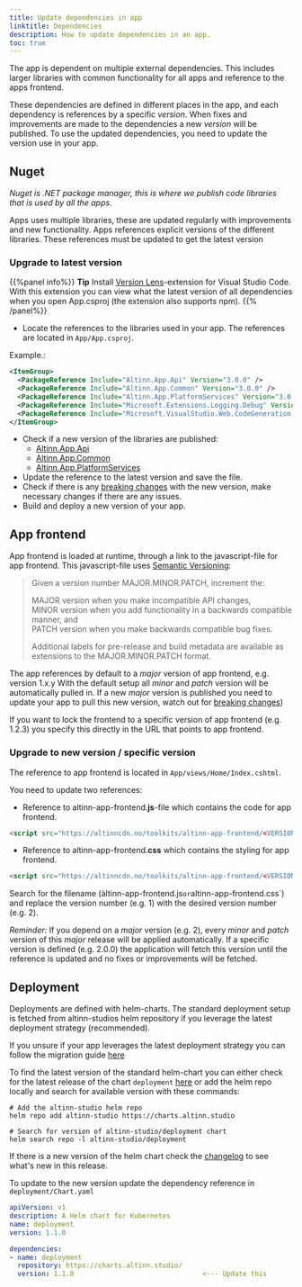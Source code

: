 ```yaml
---
title: Update dependencies in app
linktitle: Dependencies
description: How to update dependencies in an app.
toc: true
---
```


The app is dependent on multiple external dependencies.
This includes larger libraries with common functionality for all apps and reference to the apps frontend.

These dependencies are defined in different places in the app, and each dependency is references by a specific _version_.
When fixes and improvements are made to the dependencies a new _version_ will be published.
To use the updated dependencies, you need to update the version use in your app.

## Nuget
_Nuget is .NET package manager, this is where we publish code libraries that is used by all the apps._

Apps uses multiple libraries, these are updated regularly with improvements and new functionality. 
Apps references explicit versions of the different libraries. 
These references must be updated to get the latest version

### Upgrade to latest version

{{%panel info%}}
**Tip** Install [Version Lens](https://marketplace.visualstudio.com/items?itemName=pflannery.vscode-versionlens)-extension for Visual Studio Code.  
With this extension you can view what the latest version of all dependencies when you open App.csproj (the extension also supports npm).
{{% /panel%}}

- Locate the references to the libraries used in your app. The references are located in `App/App.csproj`. 

Example.:

```xml
<ItemGroup>
  <PackageReference Include="Altinn.App.Api" Version="3.0.0" />
  <PackageReference Include="Altinn.App.Common" Version="3.0.0" />
  <PackageReference Include="Altinn.App.PlatformServices" Version="3.0.0" />
  <PackageReference Include="Microsoft.Extensions.Logging.Debug" Version="3.1.3" />
  <PackageReference Include="Microsoft.VisualStudio.Web.CodeGeneration.Design" Version="3.1.2" />
</ItemGroup>
```

- Check if a new version of the libraries are published:
    - [Altinn.App.Api](https://www.nuget.org/packages/Altinn.App.Api)
    - [Altinn.App.Common](https://www.nuget.org/packages/Altinn.App.Common)
    - [Altinn.App.PlatformServices](https://www.nuget.org/packages/Altinn.App.PlatformServices)
- Update the reference to the latest version and save the file.
- Check if there is any [breaking changes](/community/changelog/app-nuget) with the new version,
  make necessary changes if there are any issues.
- Build and deploy a new version of your app.


## App frontend

App frontend is loaded at runtime, through a link to the javascript-file for app frontend.
This javascript-file uses [Semantic Versioning](https://semver.org/):

> Given a version number MAJOR.MINOR.PATCH, increment the:
> 
> MAJOR version when you make incompatible API changes,<br/>
> MINOR version when you add functionality in a backwards compatible manner, and<br/>
> PATCH version when you make backwards compatible bug fixes.
> 
> Additional labels for pre-release and build metadata are available as extensions to the MAJOR.MINOR.PATCH format.

The app references by default to a _major_ version of app frontend, e.g. version 1.x.y
With the default setup all _minor_ and _patch_ version will be automatically pulled in.
If a new _major_ version is published you need to update your app to pull this new version, watch out for [breaking changes](/community/changelog/app-frontend))

If you want to lock the frontend to a specific version of app frontend (e.g. 1.2.3) you specify this directly in the URL that points to app frontend.

### Upgrade to new version / specific version
The reference to app frontend is located in `App/views/Home/Index.cshtml`.

You need to update two references:

- Reference to altinn-app-frontend.**js**-file which contains the code for app frontend.
  
```html
<script src="https://altinncdn.no/toolkits/altinn-app-frontend/<VERSIONNUMBER>/altinn-app-frontend.js"></script>
```
- Reference to altinn-app-frontend.**css** which contains the styling for app frontend.

```html
<script src="https://altinncdn.no/toolkits/altinn-app-frontend/<VERSIONNUMBER>/altinn-app-frontend.css"></script>
```

Search for the filename (àltinn-app-frontend.js` or `altinn-app-frontend.css`) and replace the version number (e.g. 1) with the desired version number (e.g. 2).

_Reminder:_ If you depend on a _major_ version (e.g. 2), every _minor_ and _patch_ version of this _major_ release will be applied automatically. If a specific version is defined (e.g. 2.0.0) the application will fetch this version until the reference is updated and no fixes or improvements will be fetched.

## Deployment

Deployments are defined with helm-charts. The standard deployment setup is fetched from altinn-studios helm repository if you leverage the latest deployment strategy (recommended).

If you unsure if your app leverages the latest deployment strategy you can follow the migration guide [here](/community/changelog/deployment/migration)

To find the latest version of the standard helm-chart you can either check for the latest release of the chart `deployment` [here](https://github.com/Altinn/altinn-studio-charts/releases)
or add the helm repo locally and search for available version with these commands:

```shell
# Add the altinn-studio helm repo
helm repo add altinn-studio https://charts.altinn.studio

# Search for version of altinn-studio/deployment chart
helm search repo -l altinn-studio/deployment
```

If there is a new version of the helm chart check the [changelog](/community/changelog/deployment/) to see what's new in this release.

To update to the new version update the dependency reference in `deployment/Chart.yaml`

```yaml
apiVersion: v1
description: A Helm chart for Kubernetes
name: deployment
version: 1.1.0

dependencies:
- name: deployment
  repository: https://charts.altinn.studio/
  version: 1.1.0                                <--- Update this
```